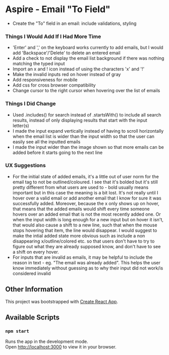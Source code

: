 # Aspire - Email "To Field"

- Create the "To" field in an email: include validations, styling

### Things I Would Add If I Had More Time

- 'Enter' and ',' on the keyboard works currently to add emails, but I would add 'Backspace'/'Delete' to delete an entered email
- Add a check to not display the email list background if there was nothing matching the typed input
- Import an x and ! icon instead of using the characters 'x' and '!'
- Make the invalid inputs red on hover instead of gray
- Add responsiveness for mobile
- Add css for cross browser compatibility
- Change cursor to the right cursor when hovering over the list of emails

### Things I Did Change

- Used .includes() for search instead of .startsWith() to include all search results, instead of only displaying results that start with the input letter(s)
- I made the input expand vertically instead of having to scroll horizontally when the email list is wider than the input width so that the user can easily see all the inputted emails
- I made the input wider than the image shown so that more emails can be added before it starts going to the next line

### UX Suggestions

- For the initial state of added emails, it's a little out of user norm for the email tag to not be outlined/coloured. I see that it's bolded but it's still pretty different from what users are used to - bold usually means important but in this case the meaning is a bit lost. It's not really until I hover over a valid email or add another email that I know for sure it was successfully added. Moreover, because the x only shows up on hover, that means that the added emails would shift every time someone hovers over an added email that is not the most recently added one. Or when the input width is long enough for a new input but on hover it isn't, that would also cause a shift to a new line, such that when the mouse stops hovering that item, the line would disappear. I would suggest to make the intial added state more obvious such as include a non disappearing x/outline/colored etc. so that users don't have to try to figure out what they are already supposed know, and don't have to see a shift on every hover.
- For inputs that are invalid as emails, it may be helpful to include the reason in text - eg. "The email was already added". This helps the user know immediately without guessing as to why their input did not work/is considered invalid

## Other Information

This project was bootstrapped with [Create React App](https://github.com/facebook/create-react-app).

## Available Scripts

### `npm start`

Runs the app in the development mode.\
Open [http://localhost:3000](http://localhost:3000) to view it in your browser.
